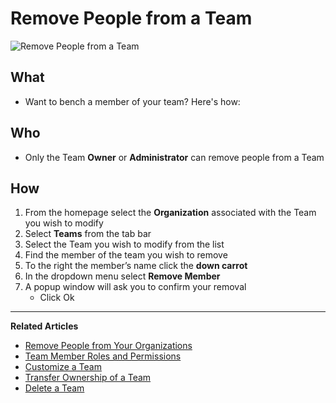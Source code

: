 # Remove People from a Team

![Remove People from a Team](https://github.com/stoplightio/docs/blob/develop/assets/gifs/team-member-remove.gif?raw=true)
 
## What 

* Want to bench a member of your team? Here's how: 

## Who 

* Only the Team **Owner** or **Administrator** can remove people from a Team 

## How 

1. From the homepage select the **Organization** associated with the Team you wish to modify
2. Select **Teams** from the tab bar 
3. Select the Team you wish to modify from the list 
4. Find the member of the team you wish to remove 
5. To the right the member’s name click the **down carrot** 
6. In the dropdown menu select **Remove Member** 
7. A popup window will ask you to confirm your removal 
    * Click Ok  

---
**Related Articles**
- [Remove People from Your Organizations](/platform/organizations/remove-members)
- [Team Member Roles and Permissions](/platform/organizations/teams/roles)
- [Customize a Team](/platform/organizations/teams/create-team)
- [Transfer Ownership of a Team](/platform/organizations/teams/transfer-ownership)
- [Delete a Team](/platform/organizations/teams/delete)

